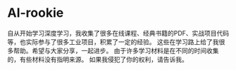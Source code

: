 # AI-rookie

自从开始学习深度学习，我收集了很多在线课程、经典书籍的PDF、实战项目代码等，也实际参与了很多工业项目，积累了一定的经验。
这些在学习路上给了我很多帮助。希望与大家分享，一起进步。
由于许多学习材料是在不同的时间收集的，有些材料没有指明来源。
如果我侵犯了你的权利，请告诉我。

